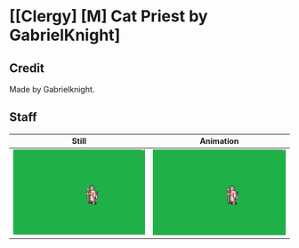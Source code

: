 # [\[Clergy\] \[M\] Cat Priest by GabrielKnight]

## Credit

Made by Gabrielknight.
	
## Staff

| Still | Animation |
| :---: | :-------: |
| ![Staff still](./Staff_000.png) | ![Staff animation](./Staff.gif) |
